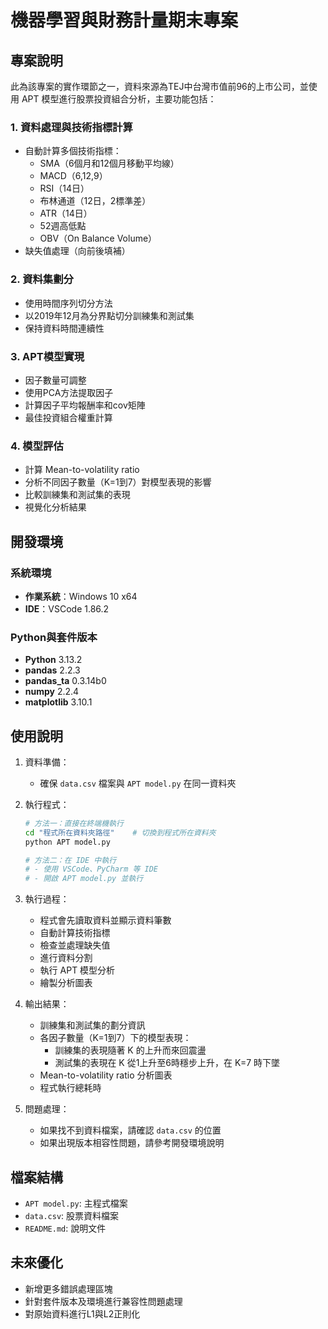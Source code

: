# 機器學習與財務計量期末專案

## 專案說明
此為該專案的實作環節之一，資料來源為TEJ中台灣市值前96的上市公司，並使用 APT 模型進行股票投資組合分析，主要功能包括：

### 1. 資料處理與技術指標計算
- 自動計算多個技術指標：
  - SMA（6個月和12個月移動平均線）
  - MACD（6,12,9）
  - RSI（14日）
  - 布林通道（12日，2標準差）
  - ATR（14日）
  - 52週高低點
  - OBV（On Balance Volume）
- 缺失值處理（向前後填補）

### 2. 資料集劃分
- 使用時間序列切分方法
- 以2019年12月為分界點切分訓練集和測試集
- 保持資料時間連續性

### 3. APT模型實現
- 因子數量可調整
- 使用PCA方法提取因子
- 計算因子平均報酬率和cov矩陣
- 最佳投資組合權重計算

### 4. 模型評估
- 計算 Mean-to-volatility ratio
- 分析不同因子數量（K=1到7）對模型表現的影響
- 比較訓練集和測試集的表現
- 視覺化分析結果

## 開發環境
### 系統環境
- **作業系統**：Windows 10 x64
- **IDE**：VSCode 1.86.2

### Python與套件版本
- **Python** 3.13.2
- **pandas** 2.2.3
- **pandas_ta** 0.3.14b0
- **numpy** 2.2.4
- **matplotlib** 3.10.1

## 使用說明
1. 資料準備：
   - 確保 `data.csv` 檔案與 `APT model.py` 在同一資料夾

2. 執行程式：
   ```bash
   # 方法一：直接在終端機執行
   cd "程式所在資料夾路徑"    # 切換到程式所在資料夾
   python APT model.py

   # 方法二：在 IDE 中執行
   # - 使用 VSCode、PyCharm 等 IDE
   # - 開啟 APT model.py 並執行
   ```

3. 執行過程：
   - 程式會先讀取資料並顯示資料筆數
   - 自動計算技術指標
   - 檢查並處理缺失值
   - 進行資料分割
   - 執行 APT 模型分析
   - 繪製分析圖表

4. 輸出結果：
   - 訓練集和測試集的劃分資訊
   - 各因子數量（K=1到7）下的模型表現：
      - 訓練集的表現隨著 K 的上升而來回震盪
      - 測試集的表現在 K 從1上升至6時穩步上升，在 K=7 時下墜
   - Mean-to-volatility ratio 分析圖表
   - 程式執行總耗時

5. 問題處理：
   - 如果找不到資料檔案，請確認 `data.csv` 的位置
   - 如果出現版本相容性問題，請參考開發環境說明

## 檔案結構
- `APT model.py`: 主程式檔案
- `data.csv`: 股票資料檔案
- `README.md`: 說明文件

## 未來優化
- 新增更多錯誤處理區塊
- 針對套件版本及環境進行兼容性問題處理
- 對原始資料進行L1與L2正則化